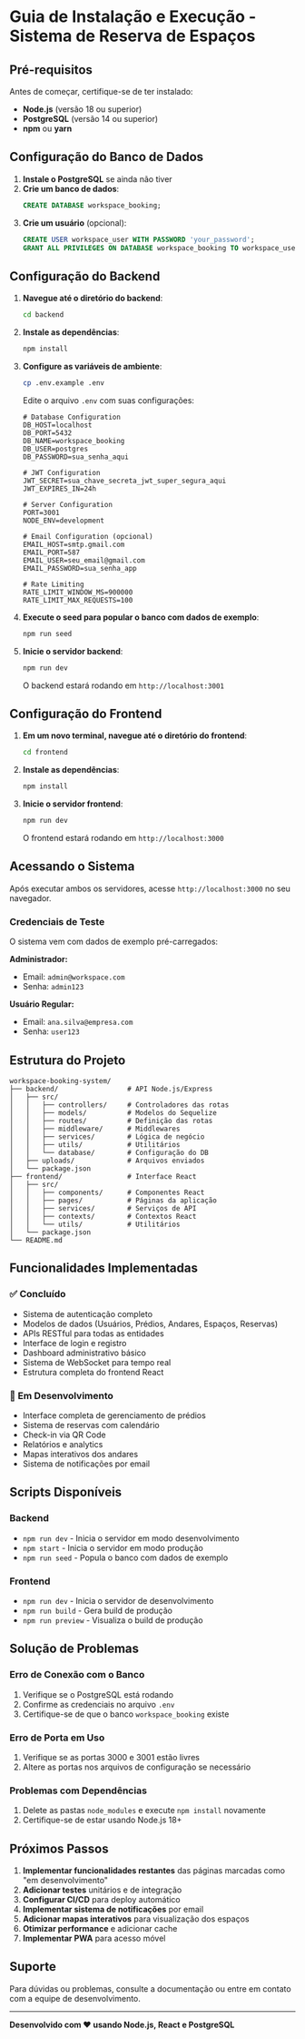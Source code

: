 # Guia de Instalação e Execução - Sistema de Reserva de Espaços

## Pré-requisitos

Antes de começar, certifique-se de ter instalado:

- **Node.js** (versão 18 ou superior)
- **PostgreSQL** (versão 14 ou superior)
- **npm** ou **yarn**

## Configuração do Banco de Dados

1. **Instale o PostgreSQL** se ainda não tiver
2. **Crie um banco de dados**:
   ```sql
   CREATE DATABASE workspace_booking;
   ```
3. **Crie um usuário** (opcional):
   ```sql
   CREATE USER workspace_user WITH PASSWORD 'your_password';
   GRANT ALL PRIVILEGES ON DATABASE workspace_booking TO workspace_user;
   ```

## Configuração do Backend

1. **Navegue até o diretório do backend**:
   ```bash
   cd backend
   ```

2. **Instale as dependências**:
   ```bash
   npm install
   ```

3. **Configure as variáveis de ambiente**:
   ```bash
   cp .env.example .env
   ```
   
   Edite o arquivo `.env` com suas configurações:
   ```env
   # Database Configuration
   DB_HOST=localhost
   DB_PORT=5432
   DB_NAME=workspace_booking
   DB_USER=postgres
   DB_PASSWORD=sua_senha_aqui

   # JWT Configuration
   JWT_SECRET=sua_chave_secreta_jwt_super_segura_aqui
   JWT_EXPIRES_IN=24h

   # Server Configuration
   PORT=3001
   NODE_ENV=development

   # Email Configuration (opcional)
   EMAIL_HOST=smtp.gmail.com
   EMAIL_PORT=587
   EMAIL_USER=seu_email@gmail.com
   EMAIL_PASSWORD=sua_senha_app

   # Rate Limiting
   RATE_LIMIT_WINDOW_MS=900000
   RATE_LIMIT_MAX_REQUESTS=100
   ```

4. **Execute o seed para popular o banco com dados de exemplo**:
   ```bash
   npm run seed
   ```

5. **Inicie o servidor backend**:
   ```bash
   npm run dev
   ```

   O backend estará rodando em `http://localhost:3001`

## Configuração do Frontend

1. **Em um novo terminal, navegue até o diretório do frontend**:
   ```bash
   cd frontend
   ```

2. **Instale as dependências**:
   ```bash
   npm install
   ```

3. **Inicie o servidor frontend**:
   ```bash
   npm run dev
   ```

   O frontend estará rodando em `http://localhost:3000`

## Acessando o Sistema

Após executar ambos os servidores, acesse `http://localhost:3000` no seu navegador.

### Credenciais de Teste

O sistema vem com dados de exemplo pré-carregados:

**Administrador:**
- Email: `admin@workspace.com`
- Senha: `admin123`

**Usuário Regular:**
- Email: `ana.silva@empresa.com`
- Senha: `user123`

## Estrutura do Projeto

```
workspace-booking-system/
├── backend/                 # API Node.js/Express
│   ├── src/
│   │   ├── controllers/     # Controladores das rotas
│   │   ├── models/          # Modelos do Sequelize
│   │   ├── routes/          # Definição das rotas
│   │   ├── middleware/      # Middlewares
│   │   ├── services/        # Lógica de negócio
│   │   ├── utils/           # Utilitários
│   │   └── database/        # Configuração do DB
│   ├── uploads/             # Arquivos enviados
│   └── package.json
├── frontend/                # Interface React
│   ├── src/
│   │   ├── components/      # Componentes React
│   │   ├── pages/           # Páginas da aplicação
│   │   ├── services/        # Serviços de API
│   │   ├── contexts/        # Contextos React
│   │   └── utils/           # Utilitários
│   └── package.json
└── README.md
```

## Funcionalidades Implementadas

### ✅ Concluído
- Sistema de autenticação completo
- Modelos de dados (Usuários, Prédios, Andares, Espaços, Reservas)
- APIs RESTful para todas as entidades
- Interface de login e registro
- Dashboard administrativo básico
- Sistema de WebSocket para tempo real
- Estrutura completa do frontend React

### 🚧 Em Desenvolvimento
- Interface completa de gerenciamento de prédios
- Sistema de reservas com calendário
- Check-in via QR Code
- Relatórios e analytics
- Mapas interativos dos andares
- Sistema de notificações por email

## Scripts Disponíveis

### Backend
- `npm run dev` - Inicia o servidor em modo desenvolvimento
- `npm start` - Inicia o servidor em modo produção
- `npm run seed` - Popula o banco com dados de exemplo

### Frontend
- `npm run dev` - Inicia o servidor de desenvolvimento
- `npm run build` - Gera build de produção
- `npm run preview` - Visualiza o build de produção

## Solução de Problemas

### Erro de Conexão com o Banco
1. Verifique se o PostgreSQL está rodando
2. Confirme as credenciais no arquivo `.env`
3. Certifique-se de que o banco `workspace_booking` existe

### Erro de Porta em Uso
1. Verifique se as portas 3000 e 3001 estão livres
2. Altere as portas nos arquivos de configuração se necessário

### Problemas com Dependências
1. Delete as pastas `node_modules` e execute `npm install` novamente
2. Certifique-se de estar usando Node.js 18+

## Próximos Passos

1. **Implementar funcionalidades restantes** das páginas marcadas como "em desenvolvimento"
2. **Adicionar testes** unitários e de integração
3. **Configurar CI/CD** para deploy automático
4. **Implementar sistema de notificações** por email
5. **Adicionar mapas interativos** para visualização dos espaços
6. **Otimizar performance** e adicionar cache
7. **Implementar PWA** para acesso móvel

## Suporte

Para dúvidas ou problemas, consulte a documentação ou entre em contato com a equipe de desenvolvimento.

---

**Desenvolvido com ❤️ usando Node.js, React e PostgreSQL**
